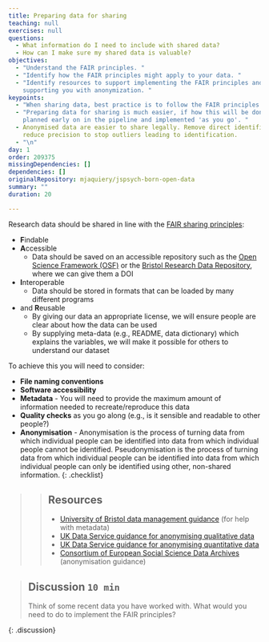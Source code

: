 ```yaml
---
title: Preparing data for sharing
teaching: null
exercises: null
questions:
  - What information do I need to include with shared data?
  - How can I make sure my shared data is valuable?
objectives:
  - "Understand the FAIR principles. "
  - "Identify how the FAIR principles might apply to your data. "
  - "Identify resources to support implementing the FAIR principles and
    supporting you with anonymization. "
keypoints:
  - "When sharing data, best practice is to follow the FAIR principles. "
  - "Preparing data for sharing is much easier, if how this will be done is
    planned early on in the pipeline and implemented 'as you go'. "
  - Anonymised data are easier to share legally. Remove direct identifiers and
    reduce precision to stop outliers leading to identification.
  - "\n"
day: 1
order: 209375
missingDependencies: []
dependencies: []
originalRepository: mjaquiery/jspsych-born-open-data
summary: ""
duration: 20

---
```

Research data should be shared in line with the [FAIR sharing principles](https://www.go-fair.org/fair-principles/):
* **F**indable
* **A**ccessible
  * Data should be saved on an accessible repository such as the [Open Science Framework (OSF)](https://osf.io/) or the [Bristol Research Data Repository](https://www.bristol.ac.uk/staff/researchers/data/publishing-research-data/), where we can give them a DOI
* **I**nteroperable
  * Data should be stored in formats that can be loaded by many different programs
* and **R**eusable
  * By giving our data an appropriate license, we will ensure people are clear about how the data can be used
  * By supplying meta-data (e.g., README, data dictionary) which explains the variables, we will make it possible for others to understand our dataset

To achieve this you will need to consider:
* **File naming conventions**
* **Software accessibility**
* **Metadata** - You will need to provide the maximum amount of information needed to recreate/reproduce this data
* **Quality checks** as you go along (e.g., is it sensible and readable to other people?)
* **Anonymisation** - Anonymisation is the process of turning data from which individual people can be identified into data from which individual people cannot be identified. Pseudonymisation is the process of turning data from which individual people can be identified into data from which individual people can only be identified using other, non-shared information.
{: .checklist}

> > ## Resources
> > * [University of Bristol data management guidance](http://www.bristol.ac.uk/staff/researchers/data/) (for help with metadata)
> > * [UK Data Service guidance for anonymising qualitative data](https://www.ukdataservice.ac.uk/manage-data/legal-ethical/anonymisation/qualitative.aspx)
>> * [UK Data Service guidance for anonymising quantitative data](https://www.ukdataservice.ac.uk/manage-data/legal-ethical/anonymisation.aspx)
> > * [Consortium of European Social Science Data Archives](https://www.cessda.eu/Training/Training-Resources/Library/Data-Management-Expert-Guide/5.-Protect/Anonymisation) (anonymisation guidance)

> ## Discussion `10 min`
> 
> Think of some recent data you have worked with. What would you need to do to implement the FAIR principles?
> 
{: .discussion}